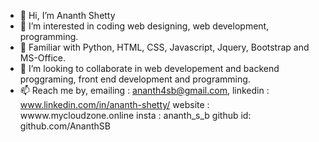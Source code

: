 - 👋 Hi, I’m Ananth Shetty
- 👀 I’m interested in coding web designing, web development, programming.
- 🌱 Familiar with Python, HTML, CSS, Javascript, Jquery, Bootstrap and MS-Office.
- 💞️ I’m looking to collaborate in web developement and backend proggraming, front end development and programming.
- 📫 Reach me by, emailing  : ananth4sb@gmail.com,
                   linkedin : www.linkedin.com/in/ananth-shetty/
                   website  : wwww.mycloudzone.online
                   insta    : ananth_s_b
                   github id: github.com/AnanthSB
                   

<!---
AnanthSB/AnanthSB is a ✨ special ✨ repository because its `README.md` (this file) appears on your GitHub profile.
You can click the Preview link to take a look at your changes.
--->
